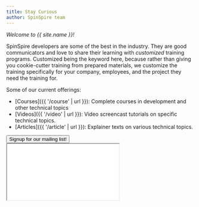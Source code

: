 ```yaml
---
title: Stay Curious
author: SpinSpire team
---
```


_Welcome to {{ site.name }}!_

SpinSpire developers are some of the best in the industry. They are good communicators and love to share their learning with _customized_ training programs. Customized being the keyword here, because rather than giving you cookie-cutter training from prepared materials, we customize the training specifically for your company, employees, and the project they need the training for.

Some of our current offerings:

- [Courses]({{ '/course' | url }}): Complete courses in development and other technical topics
- [Videos]({{ '/video' | url }}): Video screencast tutorials on specific technical topics.
- [Articles]({{ '/article' | url }}): Explainer texts on various technical topics.

<!-- Button trigger modal -->
<button type="button" class="btn btn-primary" data-bs-toggle="modal" data-bs-target="#modal-signup">
  Signup for our mailing list!
</button>

<div id="modal-signup" class="modal" tabindex="-1">
  <div class="modal-dialog modal-lg modal-dialog-centered">
    <div class="modal-content" style="height: 80vh">
      <iframe src="{{ site.emailSignup }}" class="h-100"></iframe>
    </div>
  </div>
</div>
